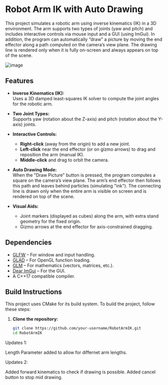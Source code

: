 # Robot Arm IK with Auto Drawing

This project simulates a robotic arm using inverse kinematics (IK) in a 3D environment. The arm supports two types of joints (yaw and pitch) and includes interactive controls via mouse input and a GUI (using ImGui). In addition, the program can automatically “draw” a picture by moving the end effector along a path computed on the camera’s view plane. The drawing line is rendered only when it is fully on-screen and always appears on top of the scene.

![image](https://github.com/user-attachments/assets/2f378dd5-76d9-434a-a588-10892e9bd190)


## Features

- **Inverse Kinematics (IK):**  
  Uses a 3D damped least-squares IK solver to compute the joint angles for the robotic arm.

- **Two Joint Types:**  
  Supports yaw (rotation about the Z-axis) and pitch (rotation about the Y-axis) joints.

- **Interactive Controls:**  
  - **Right-click** (away from the origin) to add a new joint.  
  - **Left-click** near the end effector (or on gizmo arrows) to drag and reposition the arm (manual IK).  
  - **Middle-click** and drag to orbit the camera.

- **Auto Drawing Mode:**  
  When the "Draw Picture" button is pressed, the program computes a square on the camera’s view plane. The arm’s end effector then follows this path and leaves behind particles (simulating "ink"). The connecting line is drawn only when the entire arm is visible on screen and is rendered on top of the scene.

- **Visual Aids:**  
  - Joint markers (displayed as cubes) along the arm, with extra stand geometry for the fixed origin.  
  - Gizmo arrows at the end effector for axis-constrained dragging.

## Dependencies

- [GLFW](https://www.glfw.org/) – For window and input handling.
- [GLAD](https://glad.dav1d.de/) – For OpenGL function loading.
- [GLM](https://glm.g-truc.net/0.9.9/index.html) – For mathematics (vectors, matrices, etc.).
- [Dear ImGui](https://github.com/ocornut/imgui) – For the GUI.
- A C++17 compatible compiler.

## Build Instructions

This project uses CMake for its build system. To build the project, follow these steps:

1. **Clone the repository:**

   ```bash
   git clone https://github.com/your-username/RobotArmIK.git
   cd RobotArmIK


Updates 1:

Length Parameter added to allow for differnet arm lengths.

Updates 2:

Added forward kinematics to check if drawing is possible.
Added cancel button to stop mid drawing.
